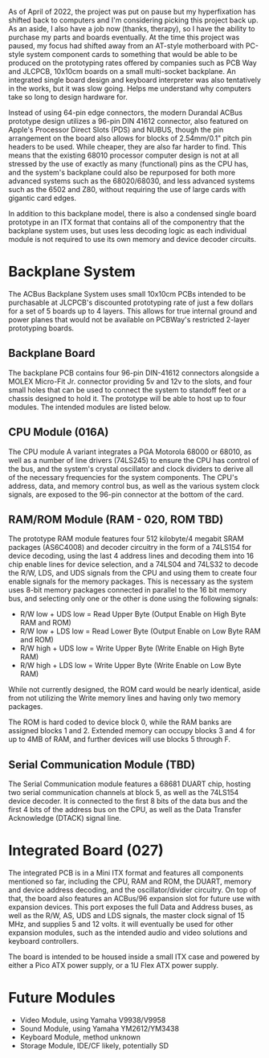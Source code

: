   As of April of 2022, the project was put on pause but my hyperfixation has shifted back to computers and I'm considering picking this project back up. As an aside, I also have a job now (thanks, therapy), so I have the ability to purchase my parts and boards eventually. At the time this project was paused, my focus had shifted away from an AT-style motherboard with PC-style system component cards to something that would be able to be produced on the prototyping rates offered by companies such as PCB Way and JLCPCB, 10x10cm boards on a small multi-socket backplane. An integrated single board design and keyboard interpreter was also tentatively in the works, but it was slow going. Helps me understand why computers take so long to design hardware for. 
  
  Instead of using 64-pin edge connectors, the modern Durandal ACBus prototype design utilizes a 96-pin DIN 41612 connector, also featured on Apple's Processor Direct Slots (PDS) and NUBUS, though the pin arrangement on the board also allows for blocks of 2.54mm/0.1" pitch pin headers to be used. While cheaper, they are also far harder to find. This means that the existing 68010 processor computer design is not at all stressed by the use of exactly as many (functional) pins as the CPU has, and the system's backplane could also be repurposed for both more advanced systems such as the 68020/68030, and less advanced systems such as the 6502 and Z80, without requiring the use of large cards with gigantic card edges. 

  In addition to this backplane model, there is also a condensed single board prototype in an ITX format that contains all of the componentry that the backplane system uses, but uses less decoding logic as each individual module is not required to use its own memory and device decoder circuits. 

# Backplane System

  The ACBus Backplane System uses small 10x10cm PCBs intended to be purchasable at JLCPCB's discounted prototyping rate of just a few dollars for a set of 5 boards up to 4 layers. This allows for true internal ground and power planes that would not be available on PCBWay's restricted 2-layer prototyping boards. 
  
## Backplane Board 

  The backplane PCB contains four 96-pin DIN-41612 connectors alongside a MOLEX Micro-Fit Jr. connector providing 5v and 12v to the slots, and four small holes that can be used to connect the system to standoff feet or a chassis designed to hold it. The prototype will be able to host up to four modules. The intended modules are listed below. 
  
## CPU Module (016A)

  The CPU module A variant integrates a PGA Motorola 68000 or 68010, as well as a number of line drivers (74LS245) to ensure the CPU has control of the bus, and the system's crystal oscillator and clock dividers to derive all of the necessary frequencies for the system components. The CPU's address, data, and memory control bus, as well as the various system clock signals, are exposed to the 96-pin connector at the bottom of the card. 
  
## RAM/ROM Module (RAM - 020, ROM TBD)

  The prototype RAM module features four 512 kilobyte/4 megabit SRAM packages (AS6C4008) and decoder circuitry in the form of a 74LS154 for device decoding, using the last 4 address lines and decoding them into 16 chip enable lines for device selection, and a 74LS04 and 74LS32 to decode the R/W, LDS, and UDS signals from the CPU and using them to create four enable signals for the memory packages. This is necessary as the system uses 8-bit memory packages connected in parallel to the 16 bit memory bus, and selecting only one or the other is done using the following signals: 
  
  - R/W low + UDS low = Read Upper Byte (Output Enable on High Byte RAM and ROM)
  - R/W low + LDS low = Read Lower Byte (Output Enable on Low Byte RAM and ROM)
  - R/W high + UDS low = Write Upper Byte (Write Enable on High Byte RAM)
  - R/W high + LDS low = Write Upper Byte (Write Enable on Low Byte RAM)

  While not currently designed, the ROM card would be nearly identical, aside from not utilizing the Write memory lines and having only two memory packages. 
  
  The ROM is hard coded to device block 0, while the RAM banks are assigned blocks 1 and 2. Extended memory can occupy blocks 3 and 4 for up to 4MB of RAM, and further devices will use blocks 5 through F. 
  
## Serial Communication Module (TBD)

  The Serial Communication module features a 68681 DUART chip, hosting two serial communication channels at block 5, as well as the 74LS154 device decoder. It is connected to the first 8 bits of the data bus and the first 4 bits of the address bus on the CPU, as well as the Data Transfer Acknowledge (DTACK) signal line. 
  
# Integrated Board (027)

  The integrated PCB is in a Mini ITX format and features all components mentioned so far, including the CPU, RAM and ROM, the DUART, memory and device address decoding, and the oscillator/divider circuitry. On top of that, the board also features an ACBus/96 expansion slot for future use with expansion devices. This port exposes the full Data and Address buses, as well as the R/W, AS, UDS and LDS signals, the master clock signal of 15 MHz, and supplies 5 and 12 volts. it will eventually be used for other expansion modules, such as the intended audio and video solutions and keyboard controllers. 
  
  The board is intended to be housed inside a small ITX case and powered by either a Pico ATX power supply, or a 1U Flex ATX power supply. 
  
# Future Modules

  - Video Module, using Yamaha V9938/V9958
  - Sound Module, using Yamaha YM2612/YM3438
  - Keyboard Module, method unknown
  - Storage Module, IDE/CF likely, potentially SD
